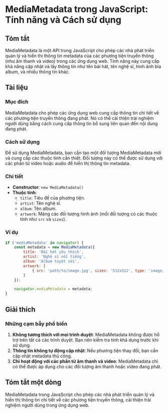 <!--
Meta Description: # MediaMetadata trong JavaScript: Tính năng và Cách sử dụng ## Tóm tắt MediaMetadata là một API trong JavaScript cho phép các nhà phát triển quản lý v...
Meta Keywords: các, mediametadata, thông, dụng, tin
-->

# MediaMetadata trong JavaScript: Tính năng và Cách sử dụng

## Tóm tắt
MediaMetadata là một API trong JavaScript cho phép các nhà phát triển quản lý và hiển thị thông tin metadata của các phương tiện truyền thông (như âm thanh và video) trong các ứng dụng web. Tính năng này cung cấp khả năng cập nhật và lấy thông tin như tên bài hát, tên nghệ sĩ, hình ảnh bìa album, và nhiều thông tin khác.

## Tài liệu
### Mục đích
MediaMetadata cho phép các ứng dụng web cung cấp thông tin chi tiết về các phương tiện truyền thông đang phát. Nó có thể cải thiện trải nghiệm người dùng bằng cách cung cấp thông tin bổ sung liên quan đến nội dung đang phát.

### Cách sử dụng
Để sử dụng MediaMetadata, bạn cần tạo một đối tượng MediaMetadata mới và cung cấp các thuộc tính cần thiết. Đối tượng này có thể được sử dụng với các phần tử video hoặc audio để hiển thị thông tin metadata.

### Chi tiết
- **Constructor**: `new MediaMetadata()`
- **Thuộc tính**:
  - `title`: Tiêu đề của phương tiện.
  - `artist`: Tên nghệ sĩ.
  - `album`: Tên album.
  - `artwork`: Mảng các đối tượng hình ảnh (mỗi đối tượng có các thuộc tính như `src` và `sizes`).

### Ví dụ
```javascript
if ('mediaMetadata' in navigator) {
    const metadata = new MediaMetadata({
        title: 'Bài hát yêu thích',
        artist: 'Nghệ sĩ nổi tiếng',
        album: 'Album tuyệt vời',
        artwork: [
            { src: 'path/to/image.jpg', sizes: '512x512', type: 'image/jpeg' }
        ]
    });

    navigator.mediaMetadata = metadata;
}
```

## Giải thích
### Những cạm bẫy phổ biến
1. **Không tương thích với mọi trình duyệt**: MediaMetadata không được hỗ trợ trên tất cả các trình duyệt. Bạn nên kiểm tra tính khả dụng trước khi sử dụng.
2. **Thông tin không tự động cập nhật**: Nếu phương tiện thay đổi, bạn cần cập nhật metadata thủ công.
3. **Chỉ hoạt động với các phần tử âm thanh và video**: MediaMetadata chỉ có thể được áp dụng cho các đối tượng âm thanh hoặc video đang phát.

## Tóm tắt một dòng
MediaMetadata trong JavaScript cho phép các nhà phát triển quản lý và hiển thị thông tin chi tiết về các phương tiện truyền thông, cải thiện trải nghiệm người dùng trong ứng dụng web.